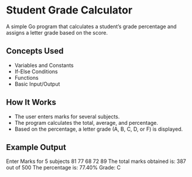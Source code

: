 #  Student Grade Calculator

A simple Go program that calculates a student’s grade percentage and assigns a letter grade based on the score.

##  Concepts Used
- Variables and Constants  
- If-Else Conditions  
- Functions  
- Basic Input/Output

##  How It Works
- The user enters marks for several subjects.
- The program calculates the total, average, and percentage.
- Based on the percentage, a letter grade (A, B, C, D, or F) is displayed.

##  Example Output

Enter Marks for 5 subjects
81
77
68
72
89
The total marks obtained is: 387 out of 500
The percentage is: 77.40%
Grade: C
